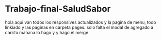 # Trabajo-final-SaludSabor
hola aqui van todos los responsives actualizados y la pagina de menu, todo linkiado y las paginas en carpeta pages. solo falta el modal de agregado a carrito mañana lo hago y y hago el merge